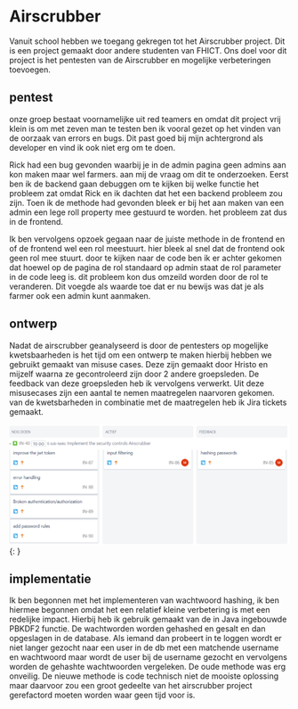 # Airscrubber

Vanuit school hebben we toegang gekregen tot het Airscrubber project. Dit is een project gemaakt door andere studenten van FHICT. Ons doel voor dit project is het pentesten van de Airscrubber en mogelijke verbeteringen toevoegen.

## pentest

onze groep bestaat voornamelijke uit red teamers en omdat dit project vrij klein is om met zeven man te testen ben ik vooral gezet op het vinden van de oorzaak van errors en bugs. Dit past goed bij mijn achtergrond als developer en vind ik ook niet erg om te doen. 

Rick had een bug gevonden waarbij je in de admin pagina geen admins aan kon maken maar wel farmers. aan mij de vraag om dit te onderzoeken. Eerst ben ik de backend gaan debuggen om te kijken bij welke functie het probleem zat omdat Rick en ik dachten dat het een backend probleem zou zijn. Toen ik de methode had gevonden bleek er bij het aan maken van een admin een lege roll property mee gestuurd te worden. het probleem zat dus in de frontend.

Ik ben vervolgens opzoek gegaan naar de juiste methode in de frontend en of de frontend wel een rol meestuurt. hier bleek al snel dat de frontend ook geen rol mee stuurt. door te kijken naar de code ben ik er achter gekomen dat hoewel op de pagina de rol standaard op admin staat de rol parameter in de code leeg is. dit probleem kon dus omzeild worden door de rol te veranderen. Dit voegde als waarde toe dat er nu bewijs was dat je als farmer ook een admin kunt aanmaken.

## ontwerp

Nadat de airscrubber geanalyseerd is door de pentesters op mogelijke kwetsbaarheden is het tijd om een ontwerp te maken hierbij hebben we gebruikt gemaakt van misuse cases. Deze zijn gemaakt door Hristo en mijzelf waarna ze gecontroleerd zijn door 2 andere groepsleden. De feedback van deze groepsleden heb ik vervolgens verwerkt. Uit deze misusecases zijn een aantal te nemen maatregelen naarvoren gekomen. van de kwetsbarheden in combinatie met de maatregelen heb ik Jira tickets gemaakt.

![jira tickets](../images/airscrubber_measures_jira.PNG){: }

## implementatie

Ik ben begonnen met het implementeren van wachtwoord hashing, ik ben hiermee begonnen omdat het een relatief kleine verbetering is met een redelijke impact. Hierbij heb ik gebruik gemaakt van de in Java ingebouwde PBKDF2 functie. De wachtworden worden gehashed en gesalt en dan opgeslagen in de database. Als iemand dan probeert in te loggen wordt er niet langer gezocht naar een user in de db met een matchende username en wachtwoord maar wordt de user bij de username gezocht en vervolgens worden de gehashte wachtwoorden vergeleken. De oude methode was erg onveilig. De nieuwe methode is code technisch niet de mooiste oplossing maar daarvoor zou een groot gedeelte van het airscrubber project gerefactord moeten worden waar geen tijd voor is.
